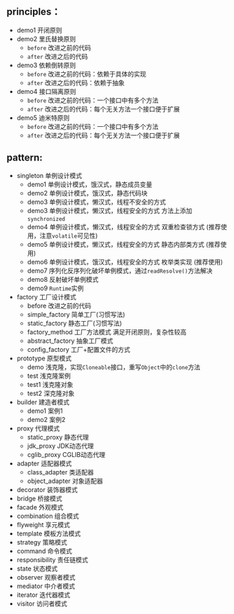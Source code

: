 ## principles：
- demo1 开闭原则
- demo2 里氏替换原则
  - `before` 改进之前的代码
  - `after` 改进之后的代码
- demo3 依赖倒转原则
  - `before` 改进之前的代码：依赖于具体的实现
  - `after` 改进之后的代码：依赖于抽象
- demo4 接口隔离原则
  - `before` 改进之前的代码：一个接口中有多个方法
  - `after` 改进之后的代码：每个无关方法一个接口便于扩展
- demo5 迪米特原则
  - `before` 改进之前的代码：一个接口中有多个方法
  - `after` 改进之后的代码：每个无关方法一个接口便于扩展

## pattern:
- singleton 单例设计模式
  - demo1 单例设计模式，饿汉式，静态成员变量
  - demo2 单例设计模式，饿汉式，静态代码块
  - demo3 单例设计模式，懒汉式，线程不安全的方式
  - demo3 单例设计模式，懒汉式，线程安全的方式 方法上添加 `synchronized`
  - demo4 单例设计模式，懒汉式，线程安全的方式 双重检查锁方式 (推荐使用，注意`volatile`可见性)
  - demo5 单例设计模式，懒汉式，线程安全的方式 静态内部类方式 (推荐使用)
  - demo6 单例设计模式，饿汉式，线程安全的方式 枚举类实现 (推荐使用)
  - demo7 序列化反序列化破坏单例模式，通过`readResolve()`方法解决
  - demo8 反射破坏单例模式
  - demo9 `Runtime`实例
- factory 工厂设计模式
  - before 改进之前的代码
  - simple_factory 简单工厂(习惯写法)
  - static_factory 静态工厂(习惯写法)
  - factory_method 工厂方法模式 满足开闭原则，复杂性较高
  - abstract_factory 抽象工厂模式
  - config_factory 工厂+配置文件的方式
- prototype 原型模式
  - demo 浅克隆，实现`Cloneable`接口，重写`Object`中的`clone`方法
  - test 浅克隆案例
  - test1 浅克隆对象
  - test2 深克隆对象
- builder 建造者模式
  - demo1 案例1
  - demo2 案例2
- proxy 代理模式
  - static_proxy 静态代理
  - jdk_proxy JDK动态代理
  - cglib_proxy CGLIB动态代理
- adapter 适配器模式
  - class_adapter 类适配器
  - object_adapter 对象适配器
- decorator 装饰器模式
- bridge 桥接模式
- facade 外观模式
- combination 组合模式
- flyweight 享元模式
- template 模板方法模式
- strategy 策略模式
- command 命令模式
- responsibility 责任链模式
- state 状态模式
- observer 观察者模式
- mediator 中介者模式
- iterator 迭代器模式
- visitor 访问者模式

